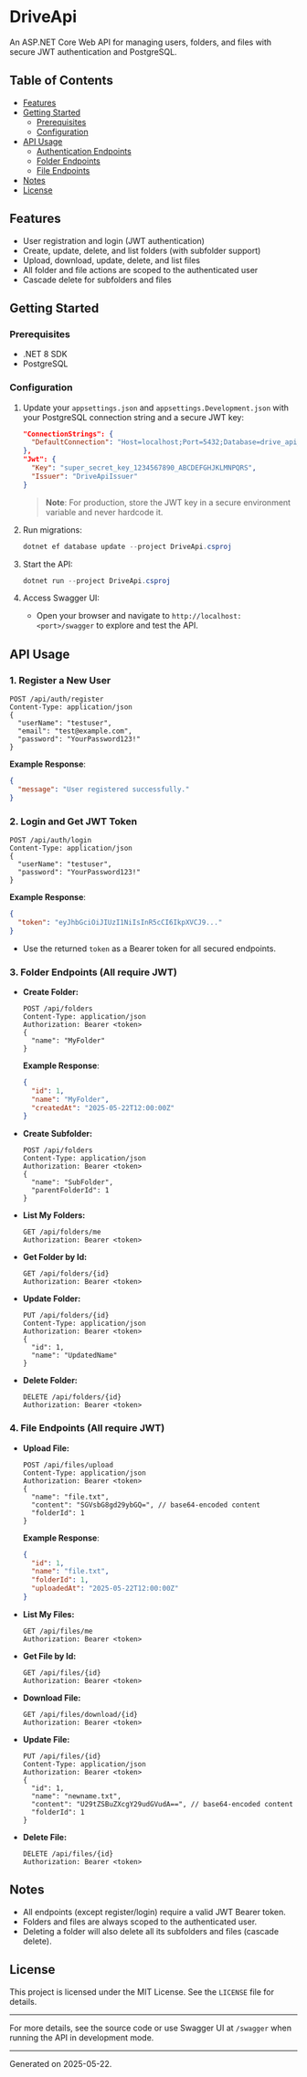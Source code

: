 # DriveApi

An ASP.NET Core Web API for managing users, folders, and files with secure JWT authentication and PostgreSQL.

## Table of Contents
- [Features](#features)
- [Getting Started](#getting-started)
  - [Prerequisites](#prerequisites)
  - [Configuration](#configuration)
- [API Usage](#api-usage)
  - [Authentication Endpoints](#1-register-a-new-user)
  - [Folder Endpoints](#3-folder-endpoints-all-require-jwt)
  - [File Endpoints](#4-file-endpoints-all-require-jwt)
- [Notes](#notes)
- [License](#license)

## Features
- User registration and login (JWT authentication)
- Create, update, delete, and list folders (with subfolder support)
- Upload, download, update, delete, and list files
- All folder and file actions are scoped to the authenticated user
- Cascade delete for subfolders and files

## Getting Started

### Prerequisites
- .NET 8 SDK
- PostgreSQL

### Configuration
1. Update your `appsettings.json` and `appsettings.Development.json` with your PostgreSQL connection string and a secure JWT key:
   ```json
   "ConnectionStrings": {
     "DefaultConnection": "Host=localhost;Port=5432;Database=drive_api_dev;Username=postgres;Password=yourpassword"
   },
   "Jwt": {
     "Key": "super_secret_key_1234567890_ABCDEFGHJKLMNPQRS",
     "Issuer": "DriveApiIssuer"
   }
   ```
   > **Note**: For production, store the JWT key in a secure environment variable and never hardcode it.

2. Run migrations:
   ```powershell
   dotnet ef database update --project DriveApi.csproj
   ```

3. Start the API:
   ```powershell
   dotnet run --project DriveApi.csproj
   ```

4. Access Swagger UI:
   - Open your browser and navigate to `http://localhost:<port>/swagger` to explore and test the API.

## API Usage

### 1. Register a New User
```
POST /api/auth/register
Content-Type: application/json
{
  "userName": "testuser",
  "email": "test@example.com",
  "password": "YourPassword123!"
}
```
**Example Response**:
```json
{
  "message": "User registered successfully."
}
```

### 2. Login and Get JWT Token
```
POST /api/auth/login
Content-Type: application/json
{
  "userName": "testuser",
  "password": "YourPassword123!"
}
```
**Example Response**:
```json
{
  "token": "eyJhbGciOiJIUzI1NiIsInR5cCI6IkpXVCJ9..."
}
```
- Use the returned `token` as a Bearer token for all secured endpoints.

### 3. Folder Endpoints (All require JWT)
- **Create Folder:**
  ```
  POST /api/folders
  Content-Type: application/json
  Authorization: Bearer <token>
  {
    "name": "MyFolder"
  }
  ```
  **Example Response**:
  ```json
  {
    "id": 1,
    "name": "MyFolder",
    "createdAt": "2025-05-22T12:00:00Z"
  }
  ```
- **Create Subfolder:**
  ```
  POST /api/folders
  Content-Type: application/json
  Authorization: Bearer <token>
  {
    "name": "SubFolder",
    "parentFolderId": 1
  }
  ```
- **List My Folders:**
  ```
  GET /api/folders/me
  Authorization: Bearer <token>
  ```
- **Get Folder by Id:**
  ```
  GET /api/folders/{id}
  Authorization: Bearer <token>
  ```
- **Update Folder:**
  ```
  PUT /api/folders/{id}
  Content-Type: application/json
  Authorization: Bearer <token>
  {
    "id": 1,
    "name": "UpdatedName"
  }
  ```
- **Delete Folder:**
  ```
  DELETE /api/folders/{id}
  Authorization: Bearer <token>
  ```

### 4. File Endpoints (All require JWT)
- **Upload File:**
  ```
  POST /api/files/upload
  Content-Type: application/json
  Authorization: Bearer <token>
  {
    "name": "file.txt",
    "content": "SGVsbG8gd29ybGQ=", // base64-encoded content
    "folderId": 1
  }
  ```
  **Example Response**:
  ```json
  {
    "id": 1,
    "name": "file.txt",
    "folderId": 1,
    "uploadedAt": "2025-05-22T12:00:00Z"
  }
  ```
- **List My Files:**
  ```
  GET /api/files/me
  Authorization: Bearer <token>
  ```
- **Get File by Id:**
  ```
  GET /api/files/{id}
  Authorization: Bearer <token>
  ```
- **Download File:**
  ```
  GET /api/files/download/{id}
  Authorization: Bearer <token>
  ```
- **Update File:**
  ```
  PUT /api/files/{id}
  Content-Type: application/json
  Authorization: Bearer <token>
  {
    "id": 1,
    "name": "newname.txt",
    "content": "U29tZSBuZXcgY29udGVudA==", // base64-encoded content
    "folderId": 1
  }
  ```
- **Delete File:**
  ```
  DELETE /api/files/{id}
  Authorization: Bearer <token>
  ```

## Notes
- All endpoints (except register/login) require a valid JWT Bearer token.
- Folders and files are always scoped to the authenticated user.
- Deleting a folder will also delete all its subfolders and files (cascade delete).

## License
This project is licensed under the MIT License. See the `LICENSE` file for details.

---

For more details, see the source code or use Swagger UI at `/swagger` when running the API in development mode.

---

Generated on 2025-05-22.
